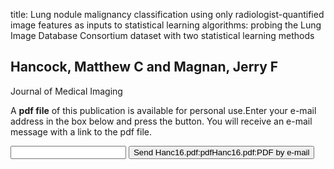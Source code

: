 title: Lung nodule malignancy classification using only radiologist-quantified image features as inputs to statistical learning algorithms: probing the Lung Image Database Consortium dataset with two statistical learning methods

## Hancock, Matthew C and Magnan, Jerry F
Journal of Medical Imaging

A <b>pdf file</b> of this publication is available for personal use.Enter your e-mail address in the box below and press the button. You will receive an e-mail message with a link to the pdf file.
<form action="sender.php">  <input type="text" name="email">  <input type="submit" value="Send Hanc16.pdf:pdfHanc16.pdf:PDF by e-mail"></form>